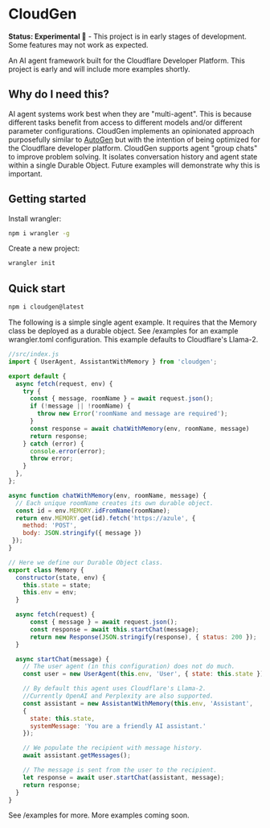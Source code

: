 # CloudGen
**Status: Experimental 🧪** - This project is in early stages of development. Some features may not work as expected.

An AI agent framework built for the Cloudflare Developer Platform. This project is early and will include more examples shortly.

## Why do I need this?

AI agent systems work best when they are "multi-agent". This is because different tasks benefit from access to different models and/or different parameter configurations.
CloudGen implements an opinionated approach purposefully similar to [AutoGen](https://microsoft.github.io/autogen/) but with the intention of being optimized for the Cloudflare developer platform.
CloudGen supports agent "group chats" to improve problem solving. It isolates conversation history and agent state within a single Durable Object. Future examples will demonstrate why this is important.

## Getting started

Install wrangler:

```bash
npm i wrangler -g
```

Create a new project:
```bash
wrangler init
```

## Quick start

```bash
npm i cloudgen@latest
```

The following is a simple single agent example. It requires that the Memory class be deployed as a durable object.
See /examples for an example wrangler.toml configuration. This example defaults to Cloudflare's Llama-2.

```javascript
//src/index.js
import { UserAgent, AssistantWithMemory } from 'cloudgen';

export default {
  async fetch(request, env) {
    try {
      const { message, roomName } = await request.json();
      if (!message || !roomName) {
        throw new Error('roomName and message are required');
      }
      const response = await chatWithMemory(env, roomName, message)
      return response;
    } catch (error) {
      console.error(error);
      throw error;
    }
  },
};

async function chatWithMemory(env, roomName, message) {
  // Each unique roomName creates its own durable object.
  const id = env.MEMORY.idFromName(roomName);
  return env.MEMORY.get(id).fetch('https://azule', { 
    method: 'POST', 
    body: JSON.stringify({ message }) 
 });
}

// Here we define our Durable Object class.
export class Memory {
  constructor(state, env) {
    this.state = state;
    this.env = env;
  }

  async fetch(request) {
      const { message } = await request.json();
      const response = await this.startChat(message);
      return new Response(JSON.stringify(response), { status: 200 });
  }

  async startChat(message) {
    // The user agent (in this configuration) does not do much.
    const user = new UserAgent(this.env, 'User', { state: this.state });

    // By default this agent uses Cloudflare's Llama-2. 
    //Currently OpenAI and Perplexity are also supported.
    const assistant = new AssistantWithMemory(this.env, 'Assistant', 
    { 
      state: this.state,
      systemMessage: 'You are a friendly AI assistant.'
    });

    // We populate the recipient with message history.
    await assistant.getMessages();

    // The message is sent from the user to the recipient.
    let response = await user.startChat(assistant, message);
    return response;
  }
}
```

See /examples for more. More examples coming soon.
